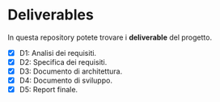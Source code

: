 # Deliverables

In questa repository potete trovare i **deliverable** del progetto. 
- [x] D1: Analisi dei requisiti.
- [x] D2: Specifica dei requisiti.
- [x] D3: Documento di architettura.
- [x] D4: Documento di sviluppo.
- [x] D5: Report finale.

